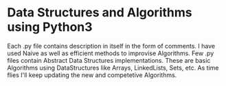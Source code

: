 # Data Structures and Algorithms using Python3
Each .py file contains description in itself in the form of comments. I have used Naive as well as efficient methods to improvise Algorithms.
Few .py files contain Abstract Data Structures implementations.
These are basic Algorithms using DataStructures like Arrays, LinkedLists, Sets, etc. As time flies I'll keep updating the new and competetive Algorithms.

